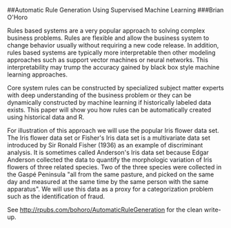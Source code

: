 ##Automatic Rule Generation Using Supervised Machine Learning
###Brian O'Horo

Rules based systems are a very popular approach to solving complex business problems.  Rules are flexible and allow the business system to change behavior usually without requiring a new code release.  In addition, rules based systems are typically more interpretable then other modeling approaches such as support vector machines or neural networks.  This interpretability may trump the accuracy gained by black box style machine learning approaches.

Core system rules can be constructed by specialized subject matter experts with deep understanding of the business problem or they can be dynamically constructed by machine learning if historically labeled data exists.  This paper will show you how rules can be automatically created using historical data and R.

For illustration of this approach we will use the popular Iris flower data set.  The Iris flower data set or Fisher's Iris data set is a multivariate data set introduced by Sir Ronald Fisher (1936) as an example of discriminant analysis. It is sometimes called Anderson's Iris data set because Edgar Anderson collected the data to quantify the morphologic variation of Iris flowers of three related species. Two of the three species were collected in the Gaspé Peninsula "all from the same pasture, and picked on the same day and measured at the same time by the same person with the same apparatus".  We will use this data as a proxy for a categorization problem such as the identification of fraud.

See http://rpubs.com/bohoro/AutomaticRuleGeneration for the clean write-up.
